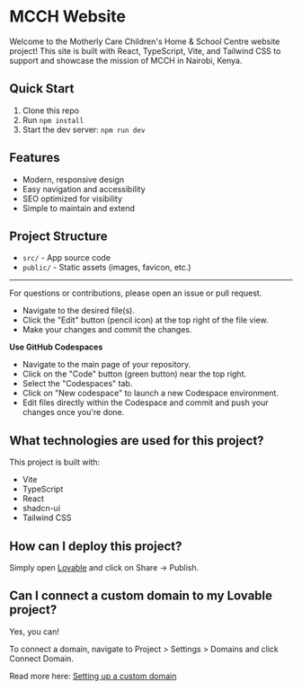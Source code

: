 # MCCH Website

Welcome to the Motherly Care Children's Home & School Centre website project! This site is built with React, TypeScript, Vite, and Tailwind CSS to support and showcase the mission of MCCH in Nairobi, Kenya.

## Quick Start

1. Clone this repo
2. Run `npm install`
3. Start the dev server: `npm run dev`

## Features
- Modern, responsive design
- Easy navigation and accessibility
- SEO optimized for visibility
- Simple to maintain and extend

## Project Structure
- `src/` - App source code
- `public/` - Static assets (images, favicon, etc.)

---
For questions or contributions, please open an issue or pull request.

- Navigate to the desired file(s).
- Click the "Edit" button (pencil icon) at the top right of the file view.
- Make your changes and commit the changes.

**Use GitHub Codespaces**

- Navigate to the main page of your repository.
- Click on the "Code" button (green button) near the top right.
- Select the "Codespaces" tab.
- Click on "New codespace" to launch a new Codespace environment.
- Edit files directly within the Codespace and commit and push your changes once you're done.

## What technologies are used for this project?

This project is built with:

- Vite
- TypeScript
- React
- shadcn-ui
- Tailwind CSS

## How can I deploy this project?

Simply open [Lovable](https://lovable.dev/projects/7476b646-5b4e-42f2-8271-5a36c25153db) and click on Share -> Publish.

## Can I connect a custom domain to my Lovable project?

Yes, you can!

To connect a domain, navigate to Project > Settings > Domains and click Connect Domain.

Read more here: [Setting up a custom domain](https://docs.lovable.dev/tips-tricks/custom-domain#step-by-step-guide)
